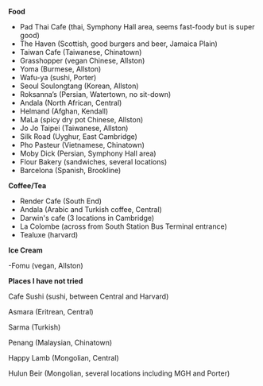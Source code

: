 __Food__

- Pad Thai Cafe (thai, Symphony Hall area, seems fast-foody but is super good)
- The Haven  (Scottish, good burgers and beer, Jamaica Plain)
- Taiwan Cafe (Taiwanese, Chinatown)
- Grasshopper (vegan Chinese, Allston)
- Yoma (Burmese, Allston)
- Wafu-ya (sushi, Porter)
- Seoul Soulongtang (Korean, Allston)
- Roksanna’s (Persian, Watertown, no sit-down)
- Andala (North African, Central)
- Helmand (Afghan, Kendall)
- MaLa (spicy dry pot Chinese, Allston)
- Jo Jo Taipei (Taiwanese, Allston)
- Silk Road (Uyghur, East Cambridge)
- Pho Pasteur  (Vietnamese, Chinatown)
- Moby Dick (Persian, Symphony Hall area)
- Flour Bakery (sandwiches, several locations)
- Barcelona (Spanish, Brookline)

__Coffee/Tea__

- Render Cafe (South End)
- Andala (Arabic and Turkish coffee, Central)
- Darwin's cafe (3 locations in Cambridge)
- La Colombe (across from South Station Bus Terminal entrance)
- Tealuxe (harvard)

__Ice Cream__

-Fomu (vegan, Allston)

__Places I have not tried__

Cafe Sushi (sushi, between Central and Harvard) 

Asmara (Eritrean, Central)

Sarma (Turkish)

Penang (Malaysian, Chinatown)

Happy Lamb (Mongolian, Central)

Hulun Beir (Mongolian, several locations including MGH and Porter)

